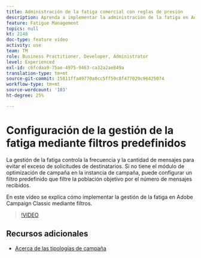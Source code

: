 ```yaml
---
title: Administración de la fatiga comercial con reglas de presión
description: Aprenda a implementar la administración de la fatiga en Adobe Campaign Classic mediante filtros.
feature: Fatigue Management
topics: null
kt: 2148
doc-type: feature video
activity: use
team: TM
role: Business Practitioner, Developer, Administrator
level: Experienced
exl-id: c6fcdaa9-75ae-4975-9463-ca32a2ae849a
translation-type: tm+mt
source-git-commit: 15811ffa49770a8cc5ff59c8f477029c96425074
workflow-type: tm+mt
source-wordcount: '103'
ht-degree: 25%

---
```


# Configuración de la gestión de la fatiga mediante filtros predefinidos

La gestión de la fatiga controla la frecuencia y la cantidad de mensajes para evitar el exceso de solicitudes de destinatarios. Si no tiene el módulo de optimización de campaña en la instancia de campaña, puede configurar un filtro predefinido que filtre la población objetivo por el número de mensajes recibidos.

En este vídeo se explica cómo implementar la gestión de la fatiga en Adobe Campaign Classic mediante filtros.

>[!VIDEO](https://video.tv.adobe.com/v/25091?quality=12)

## Recursos adicionales

* [Acerca de las tipologías de campaña](https://docs.adobe.com/content/help/en/campaign-classic/using/orchestrating-campaigns/campaign-optimization/about-campaign-typologies.html)
